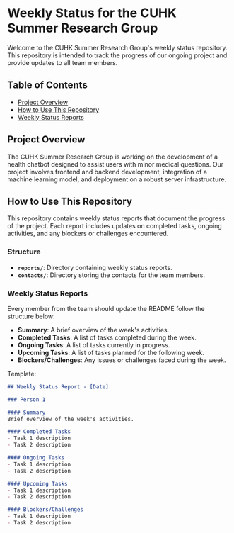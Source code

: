 # Weekly Status for the CUHK Summer Research Group

Welcome to the CUHK Summer Research Group's weekly status repository. This repository is intended to track the progress of our ongoing project and provide updates to all team members.

## Table of Contents

- [Project Overview](#project-overview)
- [How to Use This Repository](#how-to-use-this-repository)
- [Weekly Status Reports](#weekly-status-reports)

## Project Overview

The CUHK Summer Research Group is working on the development of a health chatbot designed to assist users with minor medical questions. Our project involves frontend and backend development, integration of a machine learning model, and deployment on a robust server infrastructure.

## How to Use This Repository

This repository contains weekly status reports that document the progress of the project. Each report includes updates on completed tasks, ongoing activities, and any blockers or challenges encountered.

### Structure

- **`reports/`**: Directory containing weekly status reports.
- **`contacts/`**: Directory storing the contacts for the team members.

### Weekly Status Reports

Every member from the team should update the README follow the structure below:

- **Summary**: A brief overview of the week's activities.
- **Completed Tasks**: A list of tasks completed during the week.
- **Ongoing Tasks**: A list of tasks currently in progress.
- **Upcoming Tasks**: A list of tasks planned for the following week.
- **Blockers/Challenges**: Any issues or challenges faced during the week.

Template:
```markdown
## Weekly Status Report - [Date]

### Person 1

#### Summary
Brief overview of the week's activities.

#### Completed Tasks
- Task 1 description
- Task 2 description

#### Ongoing Tasks
- Task 1 description
- Task 2 description

#### Upcoming Tasks
- Task 1 description
- Task 2 description

#### Blockers/Challenges
- Task 1 description
- Task 2 description
```
